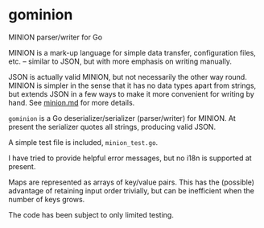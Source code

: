 # gominion
MINION parser/writer for Go

MINION is a mark-up language for simple data transfer, configuration files, etc. – similar to JSON, but with more emphasis on writing manually.

JSON is actually valid MINION, but not necessarily the other way round. MINION is simpler in the sense that it has no data types apart from strings, but extends JSON in a few ways to make it more convenient for writing by hand. See [minion.md](doc/minion.md) for more details.

`gominion` is a Go deserializer/serializer (parser/writer) for MINION. At present the serializer quotes all strings, producing valid JSON.

A simple test file is included, `minion_test.go`.

I have tried to provide helpful error messages, but no i18n is supported at present.

Maps are represented as arrays of key/value pairs. This has the (possible) advantage of retaining input order trivially, but can be inefficient when the number of keys grows.

The code has been subject to only limited testing.
